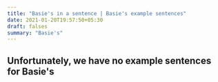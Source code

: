 ```yaml
---
title: "Basie's in a sentence | Basie's example sentences"
date: 2021-01-20T19:57:50+05:30
draft: falses
summary: "Basie's"
---
```

## Unfortunately, we have no example sentences for Basie's                 

